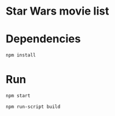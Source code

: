 # Star Wars movie list

# Dependencies 

```sh
npm install
```

# Run
```sh
npm start
```

```sh
npm run-script build
```
